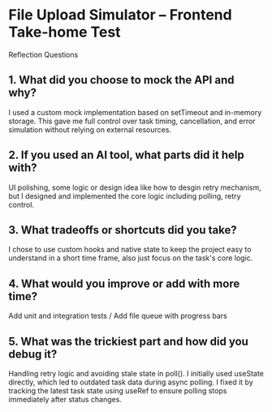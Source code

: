 # File Upload Simulator – Frontend Take-home Test

Reflection Questions

## 1. What did you choose to mock the API and why?
I used a custom mock implementation based on setTimeout and in-memory storage. This gave me full control over task timing, cancellation, and error simulation without relying on external resources.

## 2. If you used an AI tool, what parts did it help with?
UI polishing, some logic or design idea like how to desgin retry mechanism, but I designed and implemented the core logic including polling, retry control.

## 3. What tradeoffs or shortcuts did you take?
I chose to use custom hooks and native state to keep the project easy to understand in a short time frame, also just focus on the task's core logic.

## 4. What would you improve or add with more time?
Add unit and integration tests /
Add file queue with progress bars

## 5. What was the trickiest part and how did you debug it?
Handling retry logic and avoiding stale state in poll(). I initially used useState directly, which led to outdated task data during async polling. I fixed it by tracking the latest task state using useRef to ensure polling stops immediately after status changes.
